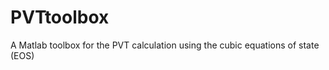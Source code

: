 PVTtoolbox
==========

A Matlab toolbox for the PVT calculation using the cubic equations of state (EOS)